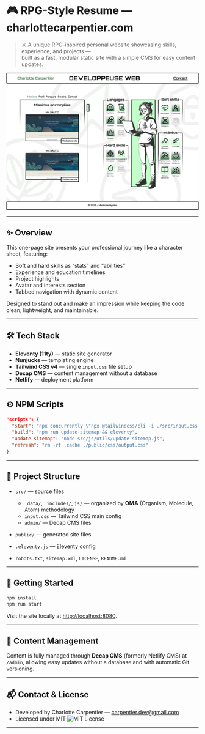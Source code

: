 # 🎮 RPG-Style Resume — charlottecarpentier.com

> ⚔️ A unique RPG-inspired personal website showcasing skills, experience, and projects —  
> built as a fast, modular static site with a simple CMS for easy content updates.

![Site preview](./public/assets/preview.png)

---

## ✨ Overview

This one-page site presents your professional journey like a character sheet, featuring:

- Soft and hard skills as “stats” and “abilities”  
- Experience and education timelines  
- Project highlights  
- Avatar and interests section  
- Tabbed navigation with dynamic content

Designed to stand out and make an impression while keeping the code clean, lightweight, and maintainable.

---

## 🛠️ Tech Stack

- **Eleventy (11ty)** — static site generator  
- **Nunjucks** — templating engine  
- **Tailwind CSS v4** — single `input.css` file setup  
- **Decap CMS** — content management without a database  
- **Netlify** — deployment platform

---

## ⚙️ NPM Scripts

```json
"scripts": {
  "start": "npx concurrently \"npx @tailwindcss/cli -i ./src/input.css -o ./public/css/output.css --watch\" \"eleventy --serve --watch\"",
  "build": "npm run update-sitemap && eleventy",
  "update-sitemap": "node src/js/utils/update-sitemap.js",
  "refresh": "rm -rf .cache ./public/css/output.css"
}
````

---

## 📁 Project Structure

* `src/` — source files

  * `_data/`, `_includes/`, `js/` — organized by **OMA** (Organism, Molecule, Atom) methodology
  * `input.css` — Tailwind CSS main config
  * `admin/` — Decap CMS files
* `public/` — generated site files
* `.eleventy.js` — Eleventy config
* `robots.txt`, `sitemap.xml`, `LICENSE`, `README.md`

---

## 🚀 Getting Started

```bash
npm install
npm run start
```

Visit the site locally at [http://localhost:8080](http://localhost:8080).

---

## 📝 Content Management

Content is fully managed through **Decap CMS** (formerly Netlify CMS) at `/admin`,
allowing easy updates without a database and with automatic Git versioning.

---

## 📬 Contact & License

* Developed by Charlotte Carpentier — [carpentier.dev@gmail.com](mailto:carpentier.dev@gmail.com)
* Licensed under MIT
  ![MIT License](https://img.shields.io/badge/License-MIT-green.svg)

---
